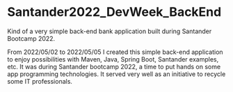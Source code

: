 # Santander2022_DevWeek_BackEnd
Kind of a very simple back-end bank application built during Santander Bootcamp 2022.


From 2022/05/02 to 2022/05/05 I created this simple back-end application to enjoy possibilities with Maven, Java, Spring Boot, Santander examples, etc.
It was during Santander bootcamp 2022, a time to put hands on some app programming technologies. It served very well as an initiative to recycle some IT professionals.
